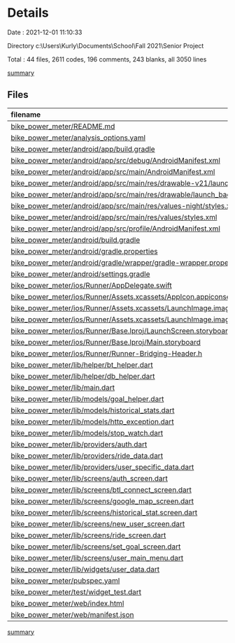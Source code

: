# Details

Date : 2021-12-01 11:10:33

Directory c:\Users\Kurly\Documents\School\Fall 2021\Senior Project

Total : 44 files,  2611 codes, 196 comments, 243 blanks, all 3050 lines

[summary](results.md)

## Files
| filename | language | code | comment | blank | total |
| :--- | :--- | ---: | ---: | ---: | ---: |
| [bike_power_meter/README.md](/bike_power_meter/README.md) | Markdown | 10 | 0 | 7 | 17 |
| [bike_power_meter/analysis_options.yaml](/bike_power_meter/analysis_options.yaml) | YAML | 3 | 23 | 4 | 30 |
| [bike_power_meter/android/app/build.gradle](/bike_power_meter/android/app/build.gradle) | Groovy | 53 | 3 | 13 | 69 |
| [bike_power_meter/android/app/src/debug/AndroidManifest.xml](/bike_power_meter/android/app/src/debug/AndroidManifest.xml) | XML | 4 | 3 | 1 | 8 |
| [bike_power_meter/android/app/src/main/AndroidManifest.xml](/bike_power_meter/android/app/src/main/AndroidManifest.xml) | XML | 35 | 11 | 1 | 47 |
| [bike_power_meter/android/app/src/main/res/drawable-v21/launch_background.xml](/bike_power_meter/android/app/src/main/res/drawable-v21/launch_background.xml) | XML | 4 | 7 | 2 | 13 |
| [bike_power_meter/android/app/src/main/res/drawable/launch_background.xml](/bike_power_meter/android/app/src/main/res/drawable/launch_background.xml) | XML | 4 | 7 | 2 | 13 |
| [bike_power_meter/android/app/src/main/res/values-night/styles.xml](/bike_power_meter/android/app/src/main/res/values-night/styles.xml) | XML | 9 | 9 | 1 | 19 |
| [bike_power_meter/android/app/src/main/res/values/styles.xml](/bike_power_meter/android/app/src/main/res/values/styles.xml) | XML | 9 | 9 | 1 | 19 |
| [bike_power_meter/android/app/src/profile/AndroidManifest.xml](/bike_power_meter/android/app/src/profile/AndroidManifest.xml) | XML | 4 | 3 | 1 | 8 |
| [bike_power_meter/android/build.gradle](/bike_power_meter/android/build.gradle) | Groovy | 25 | 0 | 5 | 30 |
| [bike_power_meter/android/gradle.properties](/bike_power_meter/android/gradle.properties) | Properties | 3 | 0 | 1 | 4 |
| [bike_power_meter/android/gradle/wrapper/gradle-wrapper.properties](/bike_power_meter/android/gradle/wrapper/gradle-wrapper.properties) | Properties | 5 | 1 | 1 | 7 |
| [bike_power_meter/android/settings.gradle](/bike_power_meter/android/settings.gradle) | Groovy | 8 | 0 | 4 | 12 |
| [bike_power_meter/ios/Runner/AppDelegate.swift](/bike_power_meter/ios/Runner/AppDelegate.swift) | Swift | 12 | 0 | 2 | 14 |
| [bike_power_meter/ios/Runner/Assets.xcassets/AppIcon.appiconset/Contents.json](/bike_power_meter/ios/Runner/Assets.xcassets/AppIcon.appiconset/Contents.json) | JSON | 122 | 0 | 1 | 123 |
| [bike_power_meter/ios/Runner/Assets.xcassets/LaunchImage.imageset/Contents.json](/bike_power_meter/ios/Runner/Assets.xcassets/LaunchImage.imageset/Contents.json) | JSON | 23 | 0 | 1 | 24 |
| [bike_power_meter/ios/Runner/Assets.xcassets/LaunchImage.imageset/README.md](/bike_power_meter/ios/Runner/Assets.xcassets/LaunchImage.imageset/README.md) | Markdown | 3 | 0 | 2 | 5 |
| [bike_power_meter/ios/Runner/Base.lproj/LaunchScreen.storyboard](/bike_power_meter/ios/Runner/Base.lproj/LaunchScreen.storyboard) | XML | 36 | 1 | 1 | 38 |
| [bike_power_meter/ios/Runner/Base.lproj/Main.storyboard](/bike_power_meter/ios/Runner/Base.lproj/Main.storyboard) | XML | 25 | 1 | 1 | 27 |
| [bike_power_meter/ios/Runner/Runner-Bridging-Header.h](/bike_power_meter/ios/Runner/Runner-Bridging-Header.h) | C++ | 1 | 0 | 1 | 2 |
| [bike_power_meter/lib/helper/bt_helper.dart](/bike_power_meter/lib/helper/bt_helper.dart) | Dart | 270 | 8 | 21 | 299 |
| [bike_power_meter/lib/helper/db_helper.dart](/bike_power_meter/lib/helper/db_helper.dart) | Dart | 12 | 1 | 4 | 17 |
| [bike_power_meter/lib/main.dart](/bike_power_meter/lib/main.dart) | Dart | 70 | 0 | 4 | 74 |
| [bike_power_meter/lib/models/goal_helper.dart](/bike_power_meter/lib/models/goal_helper.dart) | Dart | 52 | 0 | 9 | 61 |
| [bike_power_meter/lib/models/historical_stats.dart](/bike_power_meter/lib/models/historical_stats.dart) | Dart | 33 | 0 | 8 | 41 |
| [bike_power_meter/lib/models/http_exception.dart](/bike_power_meter/lib/models/http_exception.dart) | Dart | 8 | 0 | 3 | 11 |
| [bike_power_meter/lib/models/stop_watch.dart](/bike_power_meter/lib/models/stop_watch.dart) | Dart | 22 | 0 | 7 | 29 |
| [bike_power_meter/lib/providers/auth.dart](/bike_power_meter/lib/providers/auth.dart) | Dart | 114 | 0 | 11 | 125 |
| [bike_power_meter/lib/providers/ride_data.dart](/bike_power_meter/lib/providers/ride_data.dart) | Dart | 89 | 15 | 8 | 112 |
| [bike_power_meter/lib/providers/user_specific_data.dart](/bike_power_meter/lib/providers/user_specific_data.dart) | Dart | 21 | 0 | 3 | 24 |
| [bike_power_meter/lib/screens/auth_screen.dart](/bike_power_meter/lib/screens/auth_screen.dart) | Dart | 295 | 3 | 14 | 312 |
| [bike_power_meter/lib/screens/btl_connect_screen.dart](/bike_power_meter/lib/screens/btl_connect_screen.dart) | Dart | 286 | 0 | 14 | 300 |
| [bike_power_meter/lib/screens/google_map_screen.dart](/bike_power_meter/lib/screens/google_map_screen.dart) | Dart | 16 | 0 | 3 | 19 |
| [bike_power_meter/lib/screens/historical_stat.screen.dart](/bike_power_meter/lib/screens/historical_stat.screen.dart) | Dart | 56 | 0 | 4 | 60 |
| [bike_power_meter/lib/screens/new_user_screen.dart](/bike_power_meter/lib/screens/new_user_screen.dart) | Dart | 46 | 0 | 6 | 52 |
| [bike_power_meter/lib/screens/ride_screen.dart](/bike_power_meter/lib/screens/ride_screen.dart) | Dart | 413 | 5 | 27 | 445 |
| [bike_power_meter/lib/screens/set_goal_screen.dart](/bike_power_meter/lib/screens/set_goal_screen.dart) | Dart | 96 | 0 | 7 | 103 |
| [bike_power_meter/lib/screens/user_main_menu.dart](/bike_power_meter/lib/screens/user_main_menu.dart) | Dart | 93 | 1 | 4 | 98 |
| [bike_power_meter/lib/widgets/user_data.dart](/bike_power_meter/lib/widgets/user_data.dart) | Dart | 65 | 0 | 4 | 69 |
| [bike_power_meter/pubspec.yaml](/bike_power_meter/pubspec.yaml) | YAML | 28 | 58 | 15 | 101 |
| [bike_power_meter/test/widget_test.dart](/bike_power_meter/test/widget_test.dart) | Dart | 14 | 10 | 7 | 31 |
| [bike_power_meter/web/index.html](/bike_power_meter/web/index.html) | HTML | 79 | 17 | 6 | 102 |
| [bike_power_meter/web/manifest.json](/bike_power_meter/web/manifest.json) | JSON | 35 | 0 | 1 | 36 |

[summary](results.md)